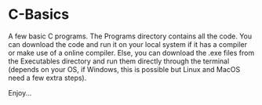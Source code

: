 # C-Basics

A few basic C programs.
The Programs directory contains all the code. You can download the code and run it on your local system if it has a compiler or make use of a online compiler. Else, you can download the .exe files from the Executables directory and run them directly through the terminal (depends on your OS, if Windows, this is possible but Linux and MacOS need a few extra steps).

Enjoy...